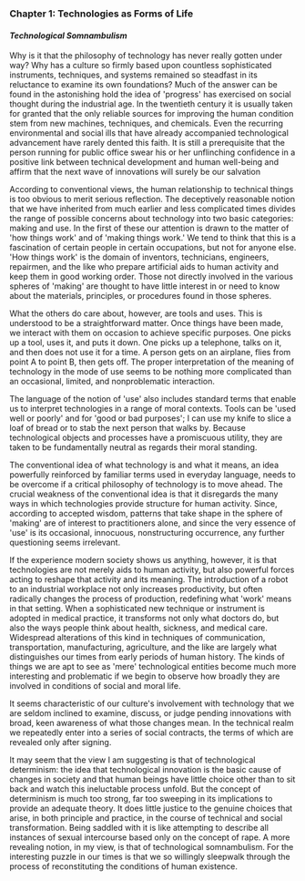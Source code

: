 ### Chapter 1: Technologies as Forms of Life

#### *Technological Somnambulism*
Why is it that the philosophy of technology has never really gotten under way? Why has a culture so firmly based upon countless sophisticated instruments, techniques, and systems remained so steadfast in its reluctance to examine its own foundations? Much of the answer can be found in the astonishing hold the idea of 'progress' has exercised on social thought during the industrial age. In the twentieth century it is usually taken for granted that the only reliable sources for improving the human condition stem from new machines, techniques, and chemicals. Even the recurring environmental and social ills that have already accompanied technological advancement have rarely dented this faith. It is still a prerequisite that the person running for public office swear his or her unflinching confidence in a positive link between technical development and human well-being and affirm that the next wave of innovations will surely be our salvation

According to conventional views, the human relationship to technical things is too obvious to merit serious reflection. The deceptively reasonable notion that we have inherited from much earlier and less complicated times divides the range of possible concerns about technology into two basic categories: making and use. In the first of these our attention is drawn to the matter of 'how things work' and of 'making things work.' We tend to think that this is a fascination of certain people in certain occupations, but not for anyone else. 'How things work' is the domain of inventors, technicians, engineers, repairmen, and the like who prepare artificial aids to human activity and keep them in good working order. Those not directly involved in the various spheres of 'making' are thought to have little interest in or need to know about the materials, principles, or procedures found in those spheres.

What the others do care about, however, are tools and uses. This is understood to be a straightforward matter. Once things have been made, we interact with them on occasion to achieve specific purposes. One picks up a tool, uses it, and puts it down. One picks up a telephone, talks on it, and then does not use it for a time. A person gets on an airplane, flies from point A to point B, then gets off. The proper interpretation of the meaning of technology in the mode of use seems to be nothing more complicated than an occasional, limited, and nonproblematic interaction.

The language of the notion of 'use' also includes standard terms that enable us to interpret technologies in a range of moral contexts. Tools can be 'used well or poorly' and for 'good or bad purposes'; I can use my knife to slice a loaf of bread or to stab the next person that walks by. Because technological objects and processes have a promiscuous utility, they are taken to be fundamentally neutral as regards their moral standing.

The conventional idea of what technology is and what it means, an idea powerfully reinforced by familiar terms used in everyday language, needs to be overcome if a critical philosophy of technology is to move ahead. The crucial weakness of the conventional idea is that it disregards the many ways in which technologies provide structure for human activity. Since, according to accepted wisdom, patterns that take shape in the sphere of 'making' are of interest to practitioners alone, and since the very essence of 'use' is its occasional, innocuous, nonstructuring occurrence, any further questioning seems irrelevant.

If the experience modern society shows us anything, however, it is that technologies are not merely aids to human activity, but also powerful forces acting to reshape that activity and its meaning. The introduction of a robot to an industrial workplace not only increases productivity, but often radically changes the process of production, redefining what 'work' means in that setting. When a sophisticated new technique or instrument is adopted in medical practice, it transforms not only what doctors do, but also the ways people think about health, sickness, and medical care. Widespread alterations of this kind in techniques of communication, transportation, manufacturing, agriculture, and the like are largely what distinguishes our times from early periods of human history. The kinds of things we are apt to see as 'mere' technological entities become much more interesting and problematic if we begin to observe how broadly they are involved in conditions of social and moral life.

It seems characteristic of our culture's involvement with technology that we are seldom inclined to examine, discuss, or judge pending innovations with broad, keen awareness of what those changes mean. In the technical realm we repeatedly enter into a series of social contracts, the terms of which are revealed only after signing.

It may seem that the view I am suggesting is that of technological determinism: the idea that technological innovation is the basic cause of changes in society and that human beings have little choice other than to sit back and watch this ineluctable process unfold. But the concept of determinism is much too strong, far too sweeping in its implications to provide an adequate theory. It does little justice to the genuine choices that arise, in both principle and practice, in the course of technical and social transformation. Being saddled with it is like attempting to describe all instances of sexual intercourse based only on the concept of rape. A more revealing notion, in my view, is that of technological somnambulism. For the interesting puzzle in our times is that we so willingly sleepwalk through the process of reconstituting the conditions of human existence.
